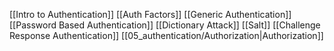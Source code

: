 [[Intro to Authentication]]
[[Auth Factors]]
[[Generic Authentication]]
[[Password Based Authentication]]
[[Dictionary Attack]]
[[Salt]]
[[Challenge Response Authentication]]
[[05_authentication/Authorization|Authorization]]
